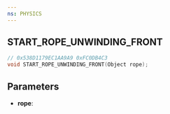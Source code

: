 ```yaml
---
ns: PHYSICS
---
```

## START_ROPE_UNWINDING_FRONT

```c
// 0x538D1179EC1AA9A9 0xFC0DB4C3
void START_ROPE_UNWINDING_FRONT(Object rope);
```


## Parameters
* **rope**: 


